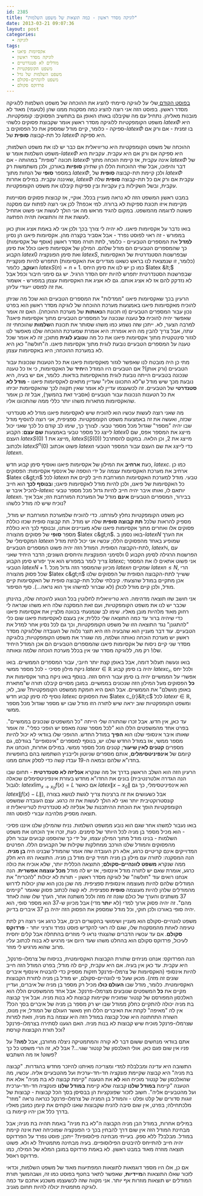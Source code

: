 ```yaml
---
id: 2385
title: "לוגיקה מסדר ראשון - כמה תוצאות של משפט השלמות"
date: 2013-03-21 09:07:36
layout: post
categories: 
  - לוגיקה
tags: 
  - אקסיומות פיאנו
  - לוגיקה מסדר ראשון
  - מודלים לא סטנדרטיים
  - משפט הקומפקטיות
  - משפט השלמות של גדל
  - משפט לוונהיים-סקולם
  - פרדוקס סקולם
---
```

<a href="http://www.gadial.net/2013/02/26/godel_completeness_proof_2/">בפוסט הקודם </a>שלי על לוגיקה סיימתי להציג את ההוכחה של משפט השלמות ללוגיקה מסדר ראשון. בפוסט הזה אני רוצה להציג כמה מסקנות ממנו שהן (לטעמי) מאוד לא מובנות מאליהן. נתחיל עם מה שקיבלנו באותו האופן גם בתחשיב הפסוקים: קומפקטיות. משפט הקומפקטיות ללוגיקה מסדר ראשון אומר שקבוצת פסוקים כלשהי $latex \Phi$ היא ספיקה - כלומר, קיים מודל שמספק את כל הפסוקים ב-$latex \Phi$ בו זמנית - אם ורק אם כל תת-קבוצה <strong>סופית</strong> של $latex \Phi$ היא ספיקה.

ההוכחה של משפט הקומפקטיות היא טריוויאלית אם כבר יש לנו את משפט השלמות; משפט השלמות אומר ש-$latex \Phi$ היא ספיקה אם ורק אם היא עקבית. עקביות היא תכונה "סופית" במהותה - אם $latex \Phi$ אינה עקבית, אז קיימת הוכחה מתוך $latex \Phi$ של דבר והיפוכו, אבל שתי ההוכחות הללו הן שתיהן <strong>סופיות</strong> באורכן, ולכן משתמשות רק במספר <strong>סופי</strong> של הנחות מתוך $latex \Phi$, ולכן קיימת תת-קבוצה <strong>סופית</strong> של $latex \Phi$ שאיננה עקבית. במילים אחרות, $latex \Phi$ עקבית אם ורק אם כל תת-קבוצה <strong>סופית</strong> שלה עקבית, ובשל השקילות בין עקביות ובין ספיקות קיבלנו את משפט הקומפקטיות.

במבט ראשון המשפט הזה לא נראה מעניין בכלל. אוקיי, אז קבוצות פסוקים מסויימות מקיימות איזו תכונת ספיקות לא ברורה. למי אכפת? לכן אני רוצה לפתוח עם מסקנה פשוטה לדוגמה מהמשפט. במקום להגיד מראש מה אני הולך לעשות אני פשוט אתחיל לעשות את זה והתוצאה תהיה הפתעה.

בואו נדבר על אקסיומות פיאנו. לא יהיה לי צורך בכך ולכן אני לא באמת אציג אותן כאן במפורש - זה ראוי לפוסט נפרד - אבל אסביר בקצרה מהן. אקסיומות פיאנו הן נסיון <strong>למדל</strong> את המספרים הטבעיים - כלומר, לתת תורה מסדר ראשון (אוסף של אקסיומות) כך שהמספרים הטבעיים הם מודל שלהם. המילון של אקסיומות פיאנו כולל את סימן הקבוע $latex 0$ ואת סימן הפונקציה $latex S$, שבפרשנות הסטנדרטית של האקסיומות (כלומר, זו שנמצאת לנו בראש כשאנו מגדירים את האקסיומות) תתפרש להיות פונקציית ה<strong>עוקב</strong>, כלומר $latex S\left(n\right)=n+1$. כמו כן יש לנו את סימן היחס $latex &lt;$ שבפרשנות הסטנדרטית יתפרש להיות יחס הסדר הרגיל. יש גם סימני חיבור וכפל אבל לא נזדקק להם אז לא אציג אותם. גם לא אציג את האקסיומות עצמן במפורש - אשמור את זה לפוסט ייעודי עליהן.

הרעיון בכך שאקסיומות פיאנו "ממדלות" את המספרים הטבעיים הוא שכל מה שניתן להוכיח מאקסיומות פיאנו באמצעות מערכת ההוכחה של לוגיקה מסדר ראשון הוא בפרט נכון עבור המספרים הטבעיים (זו תכונת ה<strong>נאותות</strong> של מערכת ההוכחה). האם זה אומר שאפשר יהיה להוכיח <strong>כל</strong> טענה שנכונה על המספרים הטבעיים מתוך אקסיומות פיאנו? למרבה הצער, לא. ייתכן שזה נשמע כמו משהו שסותר את תכונת ה<strong>שלמות</strong> שהוכחתי זה עתה, אבל צריך להבין מה היא אומרת: היא אומרת שמערכת ההוכחה שלנו מאפשר לנו לגזור סינטקטית מתוך אקסיומות פיאנו את כל מה ש<strong>נובע לוגית</strong> מתוכן; זה לא אומר שכל טענה על המספרים הטבעיים נובעת לוגית מתוך אקסיומות פיאנו. ה"חולשה" כאן היא לא במערכת ההוכחה; היא באקסיומות עצמן.

מתי כן היה מובטח לנו שאפשר לגזור מאקסיומות פיאנו את כל הטענות שנכונות עבור הטבעיים (ורק אותן)? אם הטבעיים היו המודל ה<strong>יחיד</strong> של האקסיומות, כי אז כל טענה שנכונה בטבעיים הייתה נובעת לוגית מהאקסיומות בודאות. כלומר, אם יש בעיה, היא נובעת מכך שיש מודל ש"לא התכוונו אליו" שעדיין מתאים לאקסיומות פיאנו - <strong>מודל לא סטנדרטי</strong> של הטבעיים. זה לכשעצמו עדיין לא אומר שאין תקווה לכך שהאקסיומות יוכיחו את כל הטענות הנכונות עבור הטבעיים (אסביר זאת בהמשך), אבל זה כן אומר שהאקסיומות מתארות משהו יותר כללי ממה שהתכוונו אליו.

מה שאני רוצה לעשות עכשיו הוא להוכיח שיש לאקסיומות פיאנו מודל לא סטנדרטי שכזה, ואעשה את זה באמצעות משפט הקומפקטיות. ספציפית, אני רוצה להוסיף מודל שבו יהיה "מספר" שגדול מכל מספר טבעי. לצורך כך, שימו לב קודם כל לכך שאני יכול לייצג כל מספר טבעי באמצעות <strong>שם עצם</strong>: הקבוע $latex 0$ מייצג את המספר אפס, שם העצם $latex S\left(0\right)$ מייצג את 1, $latex S\left(S\left(0\right)\right)$ מייצג את 2, וכן הלאה. במקום להסתרבל ולכתוב $latex S^{n}\left(0\right)$ פשוט אכתוב $latex n$ כדי לייצג את שם העצם עבור המספר הטבעי $latex n$.

כעת <strong>ארחיב</strong> את המילון של אקסיומות פיאנו ואוסיף סימן קבוע חדש, $latex c$. כמו כן ארחיב את מערכת האקסיומות עצמה על ידי הוספה של אינסוף אקסיומות: הפסוקים $latex c&gt;n$ לכל $latex n$ טבעי. מודל למערכת האקסיומות המורחבת חייב לקיים את כל האקסיומות של פיאנו, ולכן להיות מודל לאקסיומות פיאנו; ו<strong>בנוסף לכך</strong> הוא חייב להכיל איבר ש-$latex c$ יותאם לו, ואותו איבר יהיה חייב להיות גדול מכל מספר טבעי $latex n$. בבירור, המספרים הטבעיים <strong>אינם</strong> מודל של המערכת המורחבת הזו; אבל איך נוכיח שיש לה מודל כלשהו?

כאן משפט הקומפקטיות נחלץ לעזרתנו. כדי להוכיח שלמערכת המורחבת יש מודל, מספיק להראות שלכל <strong>תת קבוצה סופית</strong> שלה יש מודל. תת קבוצה סופית שכזו כוללת פסוקים אלו ואחרים מתוך אקסיומות פיאנו שלא מעניינים אותנו, ובנוסף לכך היא כוללת מספר <strong>סופי</strong> של פסוקים מהצורה $latex c&gt;n$. בואו נסמן ב-$latex N$ את הערך המקסימלי של $latex n$ שמופיע באחד מהפסוקים הללו; עכשיו אני יכול לתת מודל לתת-הקבוצה הסופית. המודל הזה יהיה פשוט המספרים הטבעיים, $latex \mathbb{N}$, עם הפרשנות הרגילה לסימן הקבוע 0 ולסימני הפונקציות והיחסים השונים; הדבר היחיד שאני צריך לומר במפורש הוא איך יפורש סימן הקבוע $latex c$; אני פשוט אתאים לו את המספר הטבעי $latex N+1$. מכיוון שהמספר הזה גדול מכל $latex n$ שמקיים $latex n\le N$, הרי שכל פסוק מהצורה $latex c&gt;n$ ששייך לתת-הקבוצה הסופית של הפסוקים שלנו אכן מתקיים במודל שהצעתי. קיבלתי שלכל תת-קבוצה סופית של האקסיומות קיים מודל, ולכן קיים מודל לכולן (לא שברור למישהו איך הוא נראה...). סוף הסיפור.

אני חושב שזו תוצאה מדהימה. היא טריוויאלית לחלוטין בכל הנוגע להוכחה שלה, בהינתן שכבר יש לנו את משפט הקומפקטיות, ועם זאת המסקנה שלה היא משהו שנראה לי רחוק מאוד מלהיות מובן מאליו. שימו לב שנמנעתי בכוונה מלציין את אקסיומות פיאנו כדי שיהיה ברור עד כמה התוצאה שלי כללית; אין בעצם לאקסיומות פיאנו שום כלי "להתגונן" נגד התוצאה הזו של משפט הקומפקטיות, וכך גם לכל נסיון אחר למדל את הטבעיים. עוד דבר מעניין הוא שהבעיה הזו היא תוצר נלווה של העובדה שללוגיקה מסדר ראשון יש מערכת הוכחה נאותה ושלמה, מה שגורר את משפט הקומפקטיות; בלוגיקה מסדר שני קיים ניסוח של אקסיומות פיאנו שהמספרים הטבעיים הם אכן המודל היחיד שלו! רק מה, ללוגיקה מסדר שני אין בכלל מערכת הוכחה שלמה ונאותה.

בואו ונעשה תעלול דומה, אבל באופן קצת יותר חיובי, עבור המספרים הממשיים. בואו ניקח מילון פסיכי - לכל מספר ממשי $latex r\in\mathbb{R}$ יהיה בו סימן קבוע $latex c_{r}$, ולכל יחס אפשרי על הממשיים יהיה בו סימן עבור היחס הזה. בנוסף בואו ניקח בתור אקסיומות את <strong>כל</strong> הפסוקים מעל המילון הזה שנכונים בממשיים. במובן מסויים קיבלנו תורה ש"מתארת באופן מושלם" את הממשיים. אבל האם היא חומקת ממשפט הקומפקטיות? שוב, לא; נוסיף לה סימן קבוע חדש $latex c$ ואת הפסוקים $latex c_{r}&lt;c$ לכל $latex r\in\mathbb{R}$, ומשפט הקומפקטיות שוב יראה שיש לתורה הזו מודל שבו יש מספר שגדול מכל מספר ממשי.

עד כאן, אין חדש. אבל זכרו שהתורה שלי הייתה "כל המשפטים שנכונים בממשיים". בפרט אחד מהמשפטים הללו הוא "לכל מספר שונה מאפס יש הופכי כפלי". זה אומר שאותו איבר אינסופי שלנו הוא <strong>הפיך</strong> במודל החדש. ההופכי שלו בוודאי לא יכול להיות מספר ממשי, אז במודל החדש שלנו יש, בנוסף למספרים "אינסופיים" בגודלם, גם מספרים <strong>קטנים לאין שיעור</strong>; קטנים מכל מספר ממשי. במילים אחרות, הוכחנו את קיומם של <strong>אינפיניטסימלים</strong>, אותם מספרים שניוטון ולייבניץ השתמשו בהם בחופשיות בחדו"א שלהם ובמאה ה-19 עבדו קשה כדי לסלק אותם ממנו.

הרעיון הזה הוא השלב הראשון בדרך אל מה שנקרא <strong>אנליזה לא סטנדרטית</strong> - תחום שבו בונים את החדו"א מחדש בעזרת אינפיניטסימלים שכאלה (הנה הגדרה אלטרנטיבית לגבול: $latex \lim_{x\to x_{0}}f\left(x\right)=L$ אם כאשר $latex \left\|x-x_{0}\right\|$ הוא אינפיניטסימלי, כך גם $latex \left\|f\left(x\right)-L\right\|$), אבל כשעושים את זה ברצינות צריך לגשת לנושא בצורה קונסטרוקטיבית יותר ואני לא הולך לעשות את זה כרגע. עצם העובדה שמשפט הקומפקטיות הופך את הוכחת ההיתכנות של אנליזה לא סטנדרטית לטריוויאלית זו תוצאה מספיק מלהיבה עבורי לפוסט הזה.

בואו נעבור למשהו אחר שגם הוא נובע ממשפט השלמות. נניח שהמילון שלנו איננו פסיכי - הוא מכיל מספר בן מניה לכל היותר של סימנים. כעת, זכרו איך הוכחנו את משפט השלמות - בנינו מודל מתוך המילון עצמו, על ידי כך שהוספנו קבועים עבור חלק מהפסוקים והמודל שלנו הורכב ממחלקות שקילות של הקבועים הללו. הפרטים המדוייקים אינם קריטיים כרגע, אלא רק העובדה שזה אומר שהמודל שבנינו היה <strong>בן מניה</strong>. הנה המסקנה: לתורה עם מילון בן מניה תמיד קיים מודל בן מניה. התוצאה הזו היא חלק ממה שנקרא <strong>משפט לוונהיים-סקולם</strong>; התוצאה הכללית יותר, שלא אוכיח את כולה כרגע, אומרת שאם יש לתורה מודל אינסופי, אז יש לה מודל <strong>מכל עוצמה אפשרית</strong>. הנה אנחנו רואים עוד "חולשה" של לוגיקה מסדר ראשון - תורות לא יכולות "להכריח" את המודלים שלהם להיות מעוצמה אינסופית ספציפית. מה שכן נכון הוא שהן יכולות לדרוש מהמודלים שלהן להיות מעוצמה <strong>סופית</strong> ספציפית. לא קשה לכתוב פסוק שאומר "קיימים 37 משתנים והערך של כולם שונה זה מזה ולכל משתנה אחר, הערך שלו שווה לאחד מהם". זה יהיה פסוק ארוך למדי (לא <strong>יותר </strong>מדי)<strong> </strong>אבל מכיוון ש-37 הוא מספר סופי, הוא יהיה סופי באורכו ולכן חוקי, וכל מודל שמספק את הפסוק הזה יהיה בן 37 איברים בדיוק.

משפט לוונהיים-סקולם הוא מעניין ושימושי בהקשרים רבים, אבל כרגע אני רוצה רק לתת טעימה לאחת מהמסקנות שלו, שגם לה ראוי להקדיש פוסט נפרד ורציני יותר - <strong>פרדוקס סקולם</strong>. אם עד עכשיו הדברים שהצגתי נראו לי מוזרים בהתחלה אבל קלים יחסית לעיכול, פרדוקס סקולם הוא בהחלט משהו שעד היום אני מרגיש לא בנוח לכתוב עליו מרוב שהוא מרגיש לי מוזר.

הנה הפרדוקס: אנחנו מניחים שתורת הקבוצות האקסיומטית, בניסוח של צרמלו-פרנקל, היא עקבית. עד כאן אין בעיה. אם היא עקבית, קיים לה מודל; בפרט המודל הזה חייב להיות אינסופי (האקסיומות של צרמלו-פרנקל חזקות מספיק כדי להבטיח אינסוף איברים שונים זה מזה). מכאן שעל פי לוונהיים-סקולם, יש מודל בן מניה לתורת הקבוצות האקסיומטית. כלומר, מודל שבו <strong>העולם כולו</strong> מכיל רק מספר בן מניה של איברים, ועדיין מקיים את <strong>כל</strong> המשפטים שנובעים מצרמלו-פרנקל. אבל אחד מהמשפטים הללו הוא האלכסון המפורסם של קנטור שמוכיח שקיימות קבוצות לא בנות מניה. אבל איך קבוצה בת מניה יכולה להתקיים כחלק ממודל שבו יש רק מספר בן מניה של איברים בסך הכל? אין לה "מאיפה" לקחת את האיברים הללו חוץ מאשר העולם של המודל; אין מנוס, השורה התחתונה היא שכל קבוצה במודל הזה היא עצמה בת מניה, וזאת למרות שצרמלו-פרנקל מוכיח שיש קבוצות לא בנות מניה. האם הגענו לסתירה בצרמלו-פרנקל וכל תורת הקבוצות קורסת?

אתם בוודאי מנחשים ששום דבר לא קורה והמתמטיקה ניצלה מחורבן, אבל <strong>למה</strong>? על פניו אין שום פגם כאן. אולי האלכסון של קנטור שגוי...? אבל לא, זה הרי משפט כל כך פשוט! אז מה השתבש?

התשובה היא עדינה ומבלבלת למדי ומצריכה מאיתנו להיזכר מחדש בהגדרות. "קבוצה בת מניה" היא קבוצה שקיימת פונקציה חד-חד-ערכית ועל מהטבעיים אליה. עכשיו, מה שהאלכסון של קנטור מוכיח הוא <strong>לא</strong> את הטענה "קיימת קבוצה לא בת מניה" אלא את הטענה "קיימת <strong>במודל שלנו </strong>קבוצה שלא קיימת <strong>במודל שלנו</strong> פונקציה חד-חד-ערכית ועל מהטבעיים אליה". חשוב לזכור שפונקציות הן בבסיסן בסך הכל קבוצות - קבוצות של זוגות סדורים של קלט ופלט - והמודל בן המניה של צרמלו-פרנקל כנראה נראה "מוזר" מלכתחילה; בפרט, אין שום סיבה להניח שקבוצות שאנו לוקחים את קיומן כמובן מאליו בדרך כלל אכן יהיו קיימות בו.

במילים אחרות, במודל הבן מניה הקבוצה ה"לא בת מניה" באמת תהיה בת מניה; אבל מבחינת המודל הזה אין שום דרך להבחין בכך כי הפונקציה שמוכיחה זאת אינה קיימת במודל. מבלבל? ללא ספק. בעייתי מבחינה פילוסופית? ייתכן; פוסט נפרד על הפרדוקס יהיה חייב להתייחס להיבטים הפילוסופיים. בעיה מבחינה מתמטית? לא ולא. פשוט תוצאה מוזרה מאוד במבט ראשון. לא באמת פרדוקס במובן המלא של המילה, כמו פרדוקס ראסל.

אם כן, אלו היו מספר דוגמאות לתוצאות המפתיעות מאוד של משפט השלמות, וכדאי לזכור שאלו התוצאות ה<strong>מיידיות</strong>, שאפשר לתאר בחטף בפוסט כמו זה, ושבהמשך תורת המודלים יש תוצאות מוזרות אף יותר. אני מקווה שזה לכשעצמו משכנע אתכם עד כמה לוגיקה מתמטית יכולה להיות תחום מגניב.
